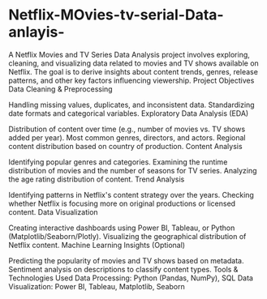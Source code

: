 # Netflix-MOvies-tv-serial-Data-anlayis-
A Netflix Movies and TV Series Data Analysis project involves exploring, cleaning, and visualizing data related to movies and TV shows available on Netflix. The goal is to derive insights about content trends, genres, release patterns, and other key factors influencing viewership.
Project Objectives
Data Cleaning & Preprocessing

Handling missing values, duplicates, and inconsistent data.
Standardizing date formats and categorical variables.
Exploratory Data Analysis (EDA)

Distribution of content over time (e.g., number of movies vs. TV shows added per year).
Most common genres, directors, and actors.
Regional content distribution based on country of production.
Content Analysis

Identifying popular genres and categories.
Examining the runtime distribution of movies and the number of seasons for TV series.
Analyzing the age rating distribution of content.
Trend Analysis

Identifying patterns in Netflix's content strategy over the years.
Checking whether Netflix is focusing more on original productions or licensed content.
Data Visualization

Creating interactive dashboards using Power BI, Tableau, or Python (Matplotlib/Seaborn/Plotly).
Visualizing the geographical distribution of Netflix content.
Machine Learning Insights (Optional)

Predicting the popularity of movies and TV shows based on metadata.
Sentiment analysis on descriptions to classify content types.
Tools & Technologies Used
Data Processing: Python (Pandas, NumPy), SQL
Data Visualization: Power BI, Tableau, Matplotlib, Seaborn
